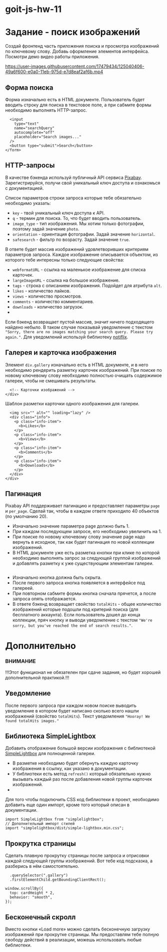 # goit-js-hw-11
# Задание - поиск изображений
Создай фронтенд часть приложения поиска и просмотра изображений по ключевому слову. Добавь оформление элементов интерфейса. Посмотри демо видео работы приложения.

https://user-images.githubusercontent.com/17479434/125040406-49a6f600-e0a0-11eb-975d-e7d8eaf2af6b.mp4
## Форма поиска
Форма изначально есть в HTML документе. Пользователь будет вводить строку для поиска в текстовое поле, а при сабмите формы необходимо выполнять HTTP-запрос.

```<form class="search-form" id="search-form">
  <input
    type="text"
    name="searchQuery"
    autocomplete="off"
    placeholder="Search images..."
  />
  <button type="submit">Search</button>
</form>
```
## HTTP-запросы
В качестве бэкенда используй публичный API сервиса [Pixabay](https://pixabay.com/api/docs/). Зарегистрируйся, получи свой уникальный ключ доступа и ознакомься с документацией.

Список параметров строки запроса которые тебе обязательно необходимо указать:

- ```key``` - твой уникальный ключ доступа к API.
- ```q``` - термин для поиска. То, что будет вводить пользователь.
- ```image_type``` - тип изображения. Мы хотим только фотографии, поэтому задай значение ```photo```.
- ```orientation``` - ориентация фотографии. Задай значение ```horizontal```.
- ```safesearch``` - фильтр по возрасту. Задай значение ```true```.

В ответе будет массив изображений удовлетворивших критериям параметров запроса. Каждое изображение описывается объектом, из которого тебе интересны только следующие свойства:

- ```webformatURL``` - ссылка на маленькое изображение для списка карточек.
- ```largeImageURL``` - ссылка на большое изображение.
- ```tags``` - строка с описанием изображения. Подойдет для атрибута ```alt```.
- ```likes``` - количество лайков.
- ```views``` - количество просмотров.
- ```comments``` - количество комментариев.
- ```downloads``` - количество загрузок.
- 
Если бэкенд возвращает пустой массив, значит ничего подходящего найдено небыло. В таком случае показывай уведомление с текстом ```"Sorry, there are no images matching your search query. Please try again."```. Для уведомлений используй библиотеку [notiflix](https://github.com/notiflix/Notiflix#readme).
## Галерея и карточка изображения
Элемент ```div.gallery``` изначально есть в HTML документе, и в него необходимо рендерить разметку карточек изображений. При поиске по новому ключевому слову необходимо полностью очищать содержимое галереи, чтобы не смешивать результаты.

```<div class="gallery">
  <!-- Карточки изображений -->
</div>
```

Шаблон разметки карточки одного изображения для галереи.

```<div class="photo-card">
  <img src="" alt="" loading="lazy" />
  <div class="info">
    <p class="info-item">
      <b>Likes</b>
    </p>
    <p class="info-item">
      <b>Views</b>
    </p>
    <p class="info-item">
      <b>Comments</b>
    </p>
    <p class="info-item">
      <b>Downloads</b>
    </p>
  </div>
</div>
```
## Пагинация
Pixabay API поддерживает пагинацию и предоставляет параметры ```page``` и ```per_page```. Сделай так, чтобы в каждом ответе приходило 40 объектов (по умолчанию 20).

- Изначально значение параметра page должно быть 1.
- При каждом последующем запросе, его необходимо увеличить на 1.
- При поиске по новому ключевому слову значение page надо вернуть в исходное, так как будет пагинация по новой коллекции изображений.
- В HTML документе уже есть разметка кнопки при клике по которой необходимо выполнять запрос за следующей группой изображений и добавлять разметку к уже существующим элементам галереи.

```<button type="button" class="load-more">Load more</button>
```

- Изначально кнопка должна быть скрыта.
- После первого запроса кнопка появляется в интерфейсе под галереей.
- При повторном сабмите формы кнопка сначала прячется, а после запроса опять отображается.
- В ответе бэкенд возвращает свойство ```totalHits``` - общее количество изображений которые подошли под критерий поиска (для бесплатного аккаунта). Если пользователь дошел до конца коллекции, пряч кнопку и выводи уведомление с текстом ```"We're sorry, but you've reached the end of search results."```.

# Дополнительно
### ВНИМАНИЕ

!!!Этот функционал не обязателен при сдаче задания, но будет хорошей дополнительной практикой.!!!

## Уведомление
После первого запроса при каждом новом поиске выводить уведомление в котором будет написано сколько всего нашли изображений (свойство ```totalHits```). Текст уведомления ```"Hooray! We found totalHits images."```
## Библиотека SimpleLightbox
Добавить отображение большой версии изображения с библиотекой [SimpleLightbox](https://simplelightbox.com/) для полноценной галереи.

- В разметке необходимо будет обернуть каждую карточку изображения в ссылку, как указано в документации.
- У библиотеки есть метод ```refresh()``` который обязательно нужно вызывать каждый раз после добавления новой группы карточек изображений.
- 
Для того чтобы подключить CSS код библиотеки в проект, необходимо добавить еще один импорт, кроме того который описан в документации.

```// Описан в документации
import SimpleLightbox from "simplelightbox";
// Дополнительный импорт стилей
import "simplelightbox/dist/simple-lightbox.min.css";
```
## Прокрутка страницы
Сделать плавную прокрутку страницы после запроса и отрисовки каждой следующей группы изображений. Вот тебе код подсказка, а разберись в нём самостоятельно.

```const { height: cardHeight } = document
  .querySelector(".gallery")
  .firstElementChild.getBoundingClientRect();

window.scrollBy({
  top: cardHeight * 2,
  behavior: "smooth",
});
```

## Бесконечный скролл
Вместо кнопки «Load more» можно сделать бесконечную загрузку изображений при прокрутке страницы. Мы предоставлям тебе полную свободу действий в реализации, можешь использовать любые библиотеки.

